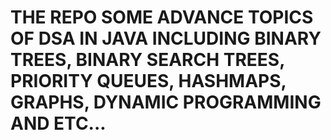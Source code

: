 # THE REPO SOME ADVANCE TOPICS OF DSA IN JAVA INCLUDING BINARY TREES, BINARY SEARCH TREES, PRIORITY QUEUES, HASHMAPS, GRAPHS, DYNAMIC PROGRAMMING AND ETC...
